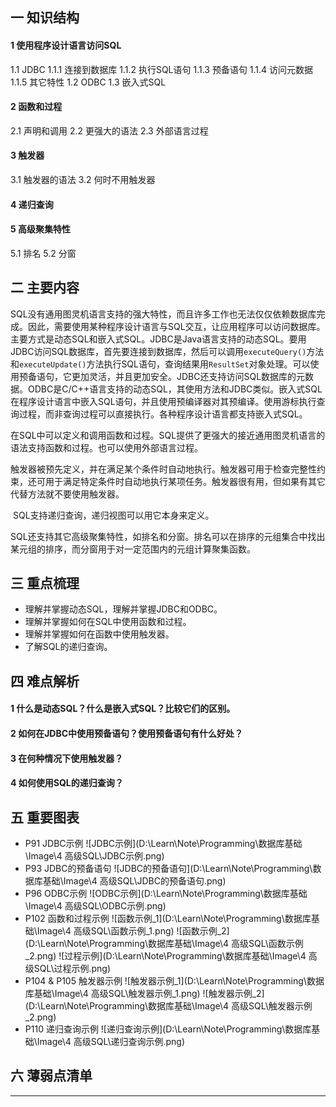 ## 一  知识结构

#### 1  使用程序设计语言访问SQL

1.1  JDBC
	1.1.1  连接到数据库
	1.1.2  执行SQL语句
	1.1.3  预备语句
	1.1.4  访问元数据
	1.1.5  其它特性
1.2  ODBC
1.3  嵌入式SQL

#### 2  函数和过程

2.1  声明和调用
2.2  更强大的语法
2.3  外部语言过程

#### 3  触发器

3.1  触发器的语法
3.2  何时不用触发器

#### 4  递归查询

#### 5  高级聚集特性

5.1  排名
5.2  分窗

## 二  主要内容

​	SQL没有通用图灵机语言支持的强大特性，而且许多工作也无法仅仅依赖数据库完成。因此，需要使用某种程序设计语言与SQL交互，让应用程序可以访问数据库。主要方式是动态SQL和嵌入式SQL。
​	JDBC是Java语言支持的动态SQL。要用JDBC访问SQL数据库，首先要连接到数据库，然后可以调用`executeQuery()`方法和`executeUpdate()`方法执行SQL语句，查询结果用`ResultSet`对象处理。可以使用预备语句，它更加灵活，并且更加安全。JDBC还支持访问SQL数据库的元数据。ODBC是C/C++语言支持的动态SQL，其使用方法和JDBC类似。
​	嵌入式SQL在程序设计语言中嵌入SQL语句，并且使用预编译器对其预编译。使用游标执行查询过程，而非查询过程可以直接执行。各种程序设计语言都支持嵌入式SQL。

​	在SQL中可以定义和调用函数和过程。SQL提供了更强大的接近通用图灵机语言的语法支持函数和过程。也可以使用外部语言过程。

​	触发器被预先定义，并在满足某个条件时自动地执行。触发器可用于检查完整性约束，还可用于满足特定条件时自动地执行某项任务。触发器很有用，但如果有其它代替方法就不要使用触发器。

​	SQL支持递归查询，递归视图可以用它本身来定义。

​	SQL还支持其它高级聚集特性，如排名和分窗。排名可以在排序的元组集合中找出某元组的排序，而分窗用于对一定范围内的元组计算聚集函数。

## 三  重点梳理

- 理解并掌握动态SQL，理解并掌握JDBC和ODBC。
- 理解并掌握如何在SQL中使用函数和过程。
- 理解并掌握如何在函数中使用触发器。
- 了解SQL的递归查询。

## 四  难点解析

#### 1  什么是动态SQL？什么是嵌入式SQL？比较它们的区别。

#### 2  如何在JDBC中使用预备语句？使用预备语句有什么好处？

#### 3  在何种情况下使用触发器？

#### 4  如何使用SQL的递归查询？

## 五  重要图表

- P91  JDBC示例
  ![JDBC示例](D:\Learn\Note\Programming\数据库基础\Image\4 高级SQL\JDBC示例.png)
- P93  JDBC的预备语句
  ![JDBC的预备语句](D:\Learn\Note\Programming\数据库基础\Image\4 高级SQL\JDBC的预备语句.png)
- P96  ODBC示例
  ![ODBC示例](D:\Learn\Note\Programming\数据库基础\Image\4 高级SQL\ODBC示例.png)
- P102  函数和过程示例
  ![函数示例_1](D:\Learn\Note\Programming\数据库基础\Image\4 高级SQL\函数示例_1.png)
  ![函数示例_2](D:\Learn\Note\Programming\数据库基础\Image\4 高级SQL\函数示例_2.png)
  ![过程示例](D:\Learn\Note\Programming\数据库基础\Image\4 高级SQL\过程示例.png)
- P104 & P105  触发器示例
  ![触发器示例_1](D:\Learn\Note\Programming\数据库基础\Image\4 高级SQL\触发器示例_1.png)
  ![触发器示例_2](D:\Learn\Note\Programming\数据库基础\Image\4 高级SQL\触发器示例_2.png)
- P110  递归查询示例
  ![递归查询示例](D:\Learn\Note\Programming\数据库基础\Image\4 高级SQL\递归查询示例.png)

## 六  薄弱点清单



------

